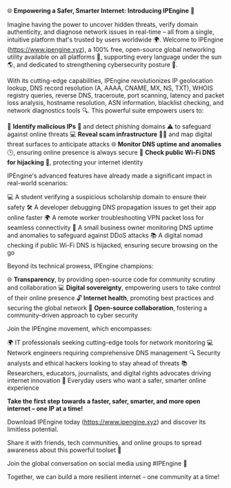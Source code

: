 🌐 **Empowering a Safer, Smarter Internet: Introducing IPEngine** 🚀

Imagine having the power to uncover hidden threats, verify domain authenticity, and diagnose network issues in real-time – all from a single, intuitive platform that's trusted by users worldwide 🌍. Welcome to IPEngine (https://www.ipengine.xyz), a 100% free, open-source global networking utility available on all platforms 📡, supporting every language under the sun 🌎, and dedicated to strengthening cybersecurity posture 🔐.

With its cutting-edge capabilities, IPEngine revolutionizes IP geolocation lookup, DNS record resolution (A, AAAA, CNAME, MX, NS, TXT), WHOIS registry queries, reverse DNS, traceroute, port scanning, latency and packet loss analysis, hostname resolution, ASN information, blacklist checking, and network diagnostics tools 🔍. This powerful suite empowers users to:

🔑 **Identify malicious IPs** 🚫 and detect phishing domains ⚠️ to safeguard against online threats
💻 **Reveal scam infrastructure** 👮‍♂️ and map digital threat surfaces to anticipate attacks
🌐 **Monitor DNS uptime and anomalies** 🕒, ensuring online presence is always secure
📡 **Check public Wi-Fi DNS for hijacking** 🔑, protecting your internet identity

IPEngine's advanced features have already made a significant impact in real-world scenarios:

💻 A student verifying a suspicious scholarship domain to ensure their safety
🛠️ A developer debugging DNS propagation issues to get their app online faster
🌍 A remote worker troubleshooting VPN packet loss for seamless connectivity
💼 A small business owner monitoring DNS uptime and anomalies to safeguard against DDoS attacks
📚 A digital nomad checking if public Wi-Fi DNS is hijacked, ensuring secure browsing on the go

Beyond its technical prowess, IPEngine champions:

🌐 **Transparency**, by providing open-source code for community scrutiny and collaboration
💻 **Digital sovereignty**, empowering users to take control of their online presence
🔓 **Internet health**, promoting best practices and securing the global network
👥 **Open-source collaboration**, fostering a community-driven approach to cyber security

Join the IPEngine movement, which encompasses:

🌍 IT professionals seeking cutting-edge tools for network monitoring
💻 Network engineers requiring comprehensive DNS management
🔍 Security analysts and ethical hackers looking to stay ahead of threats
📚 Researchers, educators, journalists, and digital rights advocates driving internet innovation
👥 Everyday users who want a safer, smarter online experience

**Take the first step towards a faster, safer, smarter, and more open internet – one IP at a time!**

Download IPEngine today (https://www.ipengine.xyz) and discover its limitless potential.

Share it with friends, tech communities, and online groups to spread awareness about this powerful toolset 🤝

Join the global conversation on social media using #IPEngine 💬

Together, we can build a more resilient internet – one community at a time!